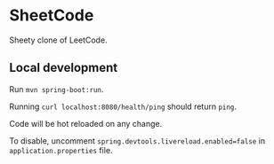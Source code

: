# SheetCode

Sheety clone of LeetCode.

## Local development

Run `mvn spring-boot:run`.

Running `curl localhost:8080/health/ping` should return `ping`.

Code will be hot reloaded on any change.

To disable, uncomment `spring.devtools.livereload.enabled=false`
in `application.properties` file.
